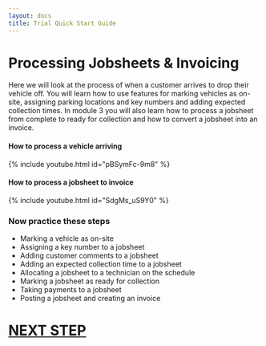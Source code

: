 ```yaml
---
layout: docs
title: Trial Quick Start Guide
---
```


#   Processing Jobsheets & Invoicing

Here we will look at the process of when a customer arrives to drop their vehicle off. You will learn how to use features for marking vehicles as on-site, assigning parking locations and key numbers and adding expected collection times. In module 3 you will also learn how to process a jobsheet from complete to ready for collection and how to convert a jobsheet into an invoice.  


#### How to process a vehicle arriving

{% include youtube.html id="pBSymFc-9m8" %}

#### How to process a jobsheet to invoice

{% include youtube.html id="SdgMs_uS9Y0" %}

### Now practice these steps

* Marking a vehicle as on-site
* Assigning a key number to a jobsheet
* Adding customer comments to a jobsheet
* Adding an expected collection time to a jobsheet
* Allocating a jobsheet to a technician on the schedule
* Marking a jobsheet as ready for collection
* Taking payments to a jobsheet
* Posting a jobsheet and creating an invoice

# [NEXT STEP](/docs/trial-quick-start-estimates.html)